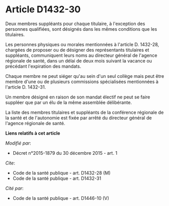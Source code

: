 # Article D1432-30

Deux membres suppléants pour chaque titulaire, à l'exception des personnes qualifiées, sont désignés dans les mêmes
conditions que les titulaires. 

Les personnes physiques ou morales mentionnées à l'article D. 1432-28, chargées de proposer ou de désigner des représentants
titulaires et suppléants, communiquent leurs noms au directeur général de l'agence régionale de santé, dans un délai de deux
mois suivant la vacance ou précédant l'expiration des mandats. 

Chaque membre ne peut siéger qu'au sein d'un seul collège mais peut être membre d'une ou de plusieurs commissions
spécialisées mentionnées à l'article D. 1432-31. 

Un membre désigné en raison de son mandat électif ne peut se faire suppléer que par un élu de la même assemblée délibérante. 

La liste des membres titulaires et suppléants de la conférence régionale de la santé et de l'autonomie est fixée par arrêté
du directeur général de l'agence régionale de santé.

**Liens relatifs à cet article**

_Modifié par_:

  - Décret n°2015-1879 du 30 décembre 2015 - art. 1

_Cite_:

  - Code de la santé publique - art. D1432-28 (M)
  - Code de la santé publique - art. D1432-31

_Cité par_:

  - Code de la santé publique - art. D1446-10 (V)
